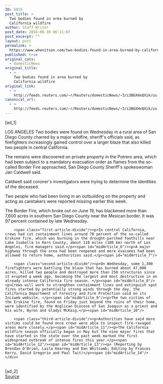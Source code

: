 ```yaml
---
ID: 5015
post_title: >
  Two bodies found in area burned by
  California wildfire
author: Staff Writer
post_date: 2016-06-30 06:11:07
post_excerpt: ""
layout: post
permalink: >
  https://www.whenitson.com/two-bodies-found-in-area-burned-by-california-wildfire/
published: true
original_cats:
  - domesticNews
original_title:
  - >
    Two bodies found in area burned by
    California wildfire
original_link:
  - >
    http://feeds.reuters.com/~r/Reuters/domesticNews/~3/i3BGXHxQXik/us-usa-wildfires-idUSKCN0ZF112
canonical_url:
  - >
    http://feeds.reuters.com/~r/Reuters/domesticNews/~3/i3BGXHxQXik/us-usa-wildfires-idUSKCN0ZF112
---
```

 [ad_1]
<br><div id="articleText">
<span id="midArticle_start"/>

<span id="midArticle_0"/><span class="focusParagraph" readability="6"><p><span class="articleLocation">LOS ANGELES</span> Two bodies were found on Wednesday in a rural area of San Diego County charred by a major wildfire, sheriff's officials said, as firefighters increasingly gained control over a larger blaze that also killed two people in central California.</p></span><span id="midArticle_1"/><p>The remains were discovered on private property in the Potrero area, which had been subject to a mandatory evacuation order as flames from the so-called Border Fire approached, San Diego County Sheriff's spokeswoman Jan Caldwell said.</p><span id="midArticle_2"/><p>Caldwell said coroner's investigators were trying to determine the identities of the deceased.</p><span id="midArticle_3"/><p>Two people who had been living in an outbuilding on the property and acting as caretakers were reported missing earlier this week.</p><span id="midArticle_4"/><p>The Border Fire, which broke out on June 19, has blackened more than 7,600 acres in southern San Diego County near the Mexican border. It was 97 percent contained by late Wednesday.</p><span id="midArticle_5"/>
        
        <span class="first-article-divide"/><p>In central California, crews had cut containment lines around 70 percent of the so-called Erskine fire, which was burning in the drought-parched foothills near Lake Isabella in Kern County, about 110 miles (180 km) north of Los Angeles, fire managers said.</p><span id="midArticle_6"/><p>A major highway through the area had been reopened and more evacuees had been allowed to return home, authorities said.</p><span id="midArticle_7"/>
        
        <span class="second-article-divide"/><p>On Wednesday, some 1,300 firefighters were battling the blaze that has burned about 47,000 acres, killed two people and destroyed more than 250 structures since it erupted a week ago, becoming the largest and most destructive in an already intense California fire season. </p><span id="midArticle_8"/><p>Crews will work to strengthen containment lines and extinguish spot fires started by potentially strong winds through the day, the California Department of Forestry and Fire Protection said on its Inciweb website. </p><span id="midArticle_9"/><p>The two victims of the Erskine fire, found on Friday just beyond the ruins of their home, were identified by the Anglican Diocese of San Joaquin as a priest and his wife, Byron and Gladys McKaig.</p><span id="midArticle_10"/>
        
        <span class="third-article-divide"/><p>Authorities have said more victims could be found once crews were able to inspect fire-ravaged areas more closely.</p><span id="midArticle_11"/><p>The California wildfire season officially began in May but the nine major fires that have started in the state over the past week marked the first widespread outbreak of intense fires this year.</p><span id="midArticle_12"/><span id="midArticle_13"/><p> (Reporting by Brendan O'Brien, Laila Kearney and Dan Whitcomb; Editing by Frances Kerry, David Gregorio and Paul Tait)</p><span id="midArticle_14"/></div>
<br>[ad_2]
<br><a href="http://feeds.reuters.com/~r/Reuters/domesticNews/~3/i3BGXHxQXik/us-usa-wildfires-idUSKCN0ZF112">Source </a>